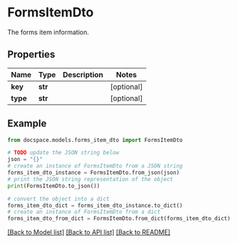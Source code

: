 # FormsItemDto

The forms item information.

## Properties

Name | Type | Description | Notes
------------ | ------------- | ------------- | -------------
**key** | **str** |  | [optional] 
**type** | **str** |  | [optional] 

## Example

```python
from docspace.models.forms_item_dto import FormsItemDto

# TODO update the JSON string below
json = "{}"
# create an instance of FormsItemDto from a JSON string
forms_item_dto_instance = FormsItemDto.from_json(json)
# print the JSON string representation of the object
print(FormsItemDto.to_json())

# convert the object into a dict
forms_item_dto_dict = forms_item_dto_instance.to_dict()
# create an instance of FormsItemDto from a dict
forms_item_dto_from_dict = FormsItemDto.from_dict(forms_item_dto_dict)
```
[[Back to Model list]](../README.md#documentation-for-models) [[Back to API list]](../README.md#documentation-for-api-endpoints) [[Back to README]](../README.md)


